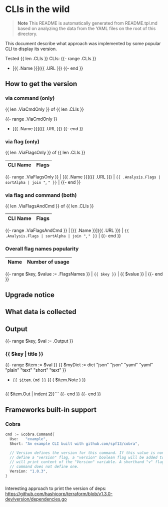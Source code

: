 # CLIs in the wild

> **Note**
> This README is automatically generated from README.tpl.md based on analyzing the data from the YAML files on the root of this directory.

This document describe what approach was implemented by some popular CLI to display its version.

Tested {{ len .CLIs }} CLIs:
{{- range .CLIs }}
- [{{ .Name }}]({{ .URL }})
{{- end }}

## How to get the version
<!-- {{ add (len .ViaCmdOnly) (len .ViaFlagsOnly) (len .ViaFlagsAndCmd) }} == {{ len .CLIs }} -->

### via command (only)

{{ len .ViaCmdOnly }} of {{ len .CLIs }}

{{- range .ViaCmdOnly }}
- [{{ .Name }}]({{ .URL }})
{{- end }}

### via flag (only)

{{ len .ViaFlagsOnly }} of {{ len .CLIs }}

| CLI Name | Flags |
|----------|-------|
{{- range .ViaFlagsOnly }}
| [{{ .Name }}]({{ .URL }}) | `{{ .Analysis.Flags | sortAlpha | join "`, `" }}` |
{{- end }}


### via flag and command (both)

{{ len .ViaFlagsAndCmd }} of {{ len .CLIs }}

| CLI Name | Flags |
|----------|-------|
{{- range .ViaFlagsAndCmd }}
| [{{ .Name }}]({{ .URL }}) | `{{ .Analysis.Flags | sortAlpha | join "`, `" }}` |
{{- end }}

### Overall flag names popularity

| Name | Number of usage |
|-----|---------|
{{- range $key, $value := .FlagsNames }}
| `{{ $key }}` | {{ $value }} |
{{- end }}

## Upgrade notice

## What data is collected

## Output

{{- range $key, $val := .Output }}

### {{ $key | title }}

{{- range $item := $val }}
{{ $myDict := dict "json" "json" "yaml" "yaml" "plain" "text" "short" "text" }}
- `{{ $item.Cmd }}` {{ ( $item.Note ) }}
  ```{{ get $myDict $key }}
{{ $item.Out | indent 2}}```
{{- end }}
{{- end }}

## Frameworks built-in support

### Cobra

```go
cmd := &cobra.Command{
  Use:   "example",
  Short: "An example CLI built with github.com/spf13/cobra",

  // Version defines the version for this command. If this value is non-empty and the command does not
  // define a "version" flag, a "version" boolean flag will be added to the command and, if specified,
  // will print content of the "Version" variable. A shorthand "v" flag will also be added if the
  // command does not define one.
  Version: "1.0.3",
}
```

###

Interesting approach to print the version of deps: https://github.com/hashicorp/terraform/blob/v1.3.0-dev/version/dependencies.go
